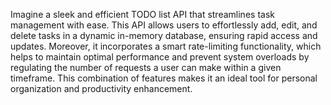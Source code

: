 Imagine a sleek and efficient TODO list API that streamlines task management with ease. This API allows users to effortlessly add, edit, and delete tasks in a dynamic in-memory database, ensuring rapid access and updates. Moreover, it incorporates a smart rate-limiting functionality, which helps to maintain optimal performance and prevent system overloads by regulating the number of requests a user can make within a given timeframe. This combination of features makes it an ideal tool for personal organization and productivity enhancement.
